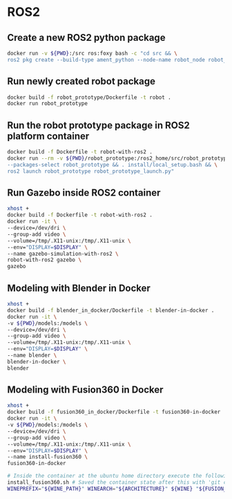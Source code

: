 # ROS2

## Create a new ROS2 python package
```bash
docker run -v ${PWD}:/src ros:foxy bash -c "cd src && \
ros2 pkg create --build-type ament_python --node-name robot_node robot_prototype"
```

## Run newly created robot package
```bash
docker build -f robot_prototype/Dockerfile -t robot .
docker run robot_prototype
```

## Run the robot prototype package in ROS2 platform container
```bash
docker build -f Dockerfile -t robot-with-ros2 .
docker run --rm -v ${PWD}/robot_prototype:/ros2_home/src/robot_prototype robot-with-ros2 bash -c "colcon build \
--packages-select robot_prototype && . install/local_setup.bash && \
ros2 launch robot_prototype robot_prototype_launch.py"
```

## Run Gazebo inside ROS2 container

```bash
xhost +
docker build -f Dockerfile -t robot-with-ros2 .
docker run -it \
--device=/dev/dri \
--group-add video \
--volume=/tmp/.X11-unix:/tmp/.X11-unix \
--env="DISPLAY=$DISPLAY" \
--name gazebo-simulation-with-ros2 \
robot-with-ros2 gazebo \
gazebo
```

## Modeling with Blender in Docker
```bash
xhost +
docker build -f blender_in_docker/Dockerfile -t blender-in-docker .
docker run -it \
-v ${PWD}/models:/models \
--device=/dev/dri \
--group-add video \
--volume=/tmp/.X11-unix:/tmp/.X11-unix \
--env="DISPLAY=$DISPLAY" \
--name blender \
blender-in-docker \
blender
```

## Modeling with Fusion360 in Docker
```bash
xhost +
docker build -f fusion360_in_docker/Dockerfile -t fusion360-in-docker .
docker run -it \
-v ${PWD}/models:/models \
--device=/dev/dri \
--group-add video \
--volume=/tmp/.X11-unix:/tmp/.X11-unix \
--env="DISPLAY=$DISPLAY" \
--name install-fusion360 \
fusion360-in-docker

# Inside the container at the ubuntu home directory execute the following commands
install_fusion360.sh # Saved the container state after this with 'git commit container-hash name-of-image' to work with 3d models
WINEPREFIX="${WINE_PATH}" WINEARCH="${ARCHITECTURE}" ${WINE} "${FUSION_360_EXE}" #  Be sure to change graphic rendering driver from auto to 'DirectX 9'/OpenGL to get the rendering working
```